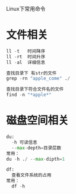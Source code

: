 Linux下常用命令
# 文件相关
```python
ll -t   时间降序
ll -rt  时间升序
ll -al  详细信息

查找目录下 有str的文件
grep -rn "apple_come" ./

查找目录下符合文件名的文件
find -n "*apple*"
```

# 磁盘空间相关
```python
du:
  -h 可读信息
  --max-depth=目录层数
常用：
du -h ./ --max-dipth=1 

df:
  查看文件系统的占用
常用：
  df -h
```
  
